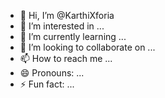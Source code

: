 - 👋 Hi, I’m @KarthiXforia
- 👀 I’m interested in ...
- 🌱 I’m currently learning ...
- 💞️ I’m looking to collaborate on ...
- 📫 How to reach me ...
- 😄 Pronouns: ...
- ⚡ Fun fact: ...

<!---
KarthiXforia/KarthiXforia is a ✨ special ✨ repository because its `README.md` (this file) appears on your GitHub profile.
You can click the Preview link to take a look at your changes.
--->
